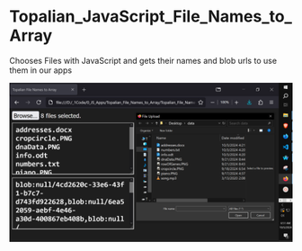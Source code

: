 # Topalian_JavaScript_File_Names_to_Array
Chooses Files with JavaScript and gets their names and blob urls to use them in our apps

![App](https://github.com/ChristopherTopalian/Topalian_JavaScript_File_Names_to_Array/blob/main/Topalian_JavaScript_File_Names_to_Array/pdf/app.PNG)

